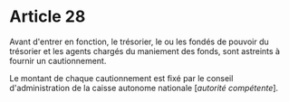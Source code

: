 # Article 28

Avant d'entrer en fonction, le trésorier, le ou les fondés de pouvoir du trésorier et les agents chargés du maniement des fonds, sont astreints à fournir un cautionnement.

Le montant de chaque cautionnement est fixé par le conseil d'administration de la caisse autonome nationale [*autorité compétente*].
